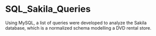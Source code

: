 # SQL_Sakila_Queries

Using MySQL, a list of queries were developed to analyze the Sakila database, which is a normalized schema modelling a DVD rental store.

